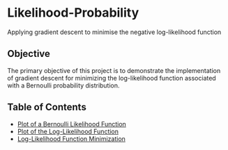 # Likelihood-Probability
Applying gradient descent to minimise the negative log-likelihood function

## Objective

The primary objective of this project is to demonstrate the implementation of gradient descent for minimizing the log-likelihood function associated with a Bernoulli probability distribution. 

## Table of Contents

- [Plot of a Bernoulli Likelihood Function](https://github.com/hyperFounder/Log-Likelihood/blob/main/bernoulli-plot.py)
- [Plot of the Log-Likelihood Function](https://github.com/hyperFounder/Log-Likelihood/blob/main/log-likelihood-function.py)
- [Log-Likelihood Function Minimization](https://github.com/hyperFounder/Log-Likelihood/blob/main/minimise-log-likelihood.py)

